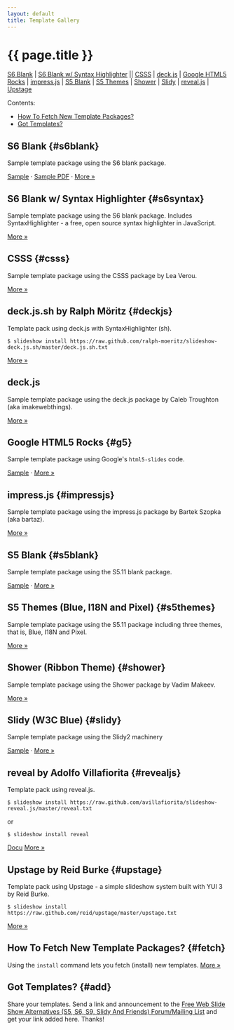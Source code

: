 ```yaml
---
layout: default
title: Template Gallery
---
```


# {{ page.title }}


[S6 Blank](#s6blank)  |
[S6 Blank w/ Syntax Highlighter](#s6syntax)  ||
[CSSS](#csss)  |
[deck.js](#deckjs)  |
[Google HTML5 Rocks](#g5) |
[impress.js](#impressjs)  |
[S5 Blank](#s5blank)  |
[S5 Themes](#s5themes) |
[Shower](#shower)  |
[Slidy](#slidy)  |
[reveal.js](#revealjs)  | 
[Upstage](#upstage)


<div markdown="1" class="toc">
Contents:

* [How To Fetch New Template Packages?](#fetch)
* [Got Templates?](#add)
</div>


## S6 Blank  {#s6blank}

Sample template package using the S6 blank package.

[Sample](tutorial.html)  &middot; [Sample PDF](tutorial.pdf.html)  &middot;
[More »](https://github.com/slideshow-s9/slideshow-s6-blank)


## S6 Blank w/ Syntax Highlighter  {#s6syntax}

Sample template package using the S6 blank package. 
Includes SyntaxHighlighter - a free, open source syntax highlighter in JavaScript.

[More »](https://github.com/slideshow-s9/slideshow-s6-syntax-highlighter)


## CSSS   {#csss}

Sample template package using the CSSS package by Lea Verou.

[More »](https://github.com/slideshow-s9/slideshow-csss)


## deck.js.sh by Ralph Möritz   {#deckjs}

Template pack using deck.js with SyntaxHighlighter (sh).

~~~
$ slideshow install https://raw.github.com/ralph-moeritz/slideshow-deck.js.sh/master/deck.js.sh.txt
~~~

[More »](https://github.com/ralph-moeritz/slideshow-deck.js.sh)


## deck.js   

Sample template package using the deck.js package by Caleb Troughton (aka imakewebthings).

[More »](https://github.com/slideshow-s9/slideshow-deck.js)



## Google HTML5 Rocks   {#g5}

Sample template package using Google's `html5-slides` code.

[Sample](g5/tutorial1.html5.html)  &middot;
[More »](https://github.com/slideshow-s9/slideshow-google-html5-slides)


## impress.js   {#impressjs}

Sample template package using the impress.js package by Bartek Szopka (aka bartaz).

[More »](https://github.com/slideshow-s9/slideshow-impress.js)



## S5 Blank   {#s5blank}

Sample template package using the S5.11 blank package.

[Sample](s5/tutorial1.html)  &middot;
[More »](https://github.com/slideshow-s9/slideshow-s5-blank)


## S5 Themes (Blue, I18N and Pixel)   {#s5themes}

Sample template package using the S5.11 package including three themes, that is, Blue, I18N
and Pixel.

[More »](https://github.com/slideshow-s9/slideshow-s5-themes)


## Shower (Ribbon Theme)   {#shower}

Sample template package using the Shower package by Vadim Makeev.

[More »](https://github.com/slideshow-s9/slideshow-shower)


## Slidy (W3C Blue)   {#slidy}

Sample template package using the Slidy2 machinery

[Sample](slidy/tutorial1.w3c.html)  &middot;
[More »](https://github.com/slideshow-s9/slideshow-slidy)


## reveal by Adolfo Villafiorita   {#revealjs}

Template pack using reveal.js.

~~~
$ slideshow install https://raw.github.com/avillafiorita/slideshow-reveal.js/master/reveal.txt
~~~

or

~~~
$ slideshow install reveal
~~~

[Docu](https://github.com/avillafiorita/slideshow-reveal.js/blob/master/doc/s9-reveal.textile)
[More »](https://github.com/avillafiorita/slideshow-reveal.js)



## Upstage by Reid Burke {#upstage}

Template pack using Upstage - a simple slideshow system built with YUI 3 by Reid Burke. 

~~~
$ slideshow install https://raw.github.com/reid/upstage/master/upstage.txt
~~~

[More »](https://github.com/reid/upstage)


## How To Fetch New Template Packages?   {#fetch}

Using the `install` command lets you fetch (install) new templates.
[More »](more.html#fetch)


## Got Templates?   {#add}

Share your templates. Send a link and announcement to the
[Free Web Slide Show Alternatives (S5, S6, S9, Slidy And Friends) Forum/Mailing List](http://groups.google.com/group/webslideshow)
and get your link added here. Thanks!
